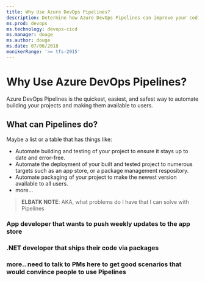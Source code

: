 ```yaml
---
title: Why Use Azure DevOps Pipelines?
description: Determine how Azure DevOps Pipelines can improve your coding environment and code delivery.
ms.prod: devops
ms.technology: devops-cicd
ms.manager: douge
ms.author: douge
ms.date: 07/06/2018
monikerRange: '>= tfs-2015'
---
```


# Why Use Azure DevOps Pipelines?

Azure DevOps Pipelines is the quickest, easiest, and safest way to automate building your projects and making them available to users.

## What can Pipelines do?

Maybe a list or a table that has things like:

* Automate building and testing of your project to ensure it stays up to date and error-free.
* Automate the deployment of your built and tested project to numerous targets such as an app store, or a package management respository.
* Automate packaging of your project to make the newest version available to all users.
* more...

> **ELBATK NOTE**: AKA, what problems do I have that I can solve with Pipelines

### App developer that wants to push weekly updates to the app store

### .NET developer that ships their code via packages

### more.. need to talk to PMs here to get good scenarios that would convince people to use Pipelines

